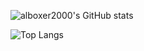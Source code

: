![alboxer2000's GitHub stats](https://github-readme-stats.vercel.app/api?username=alboxer2000&show_icons=true&theme=transparent)

![Top Langs](https://github-readme-stats.vercel.app/api/top-langs/?username=alboxer2000&layout=compact)
